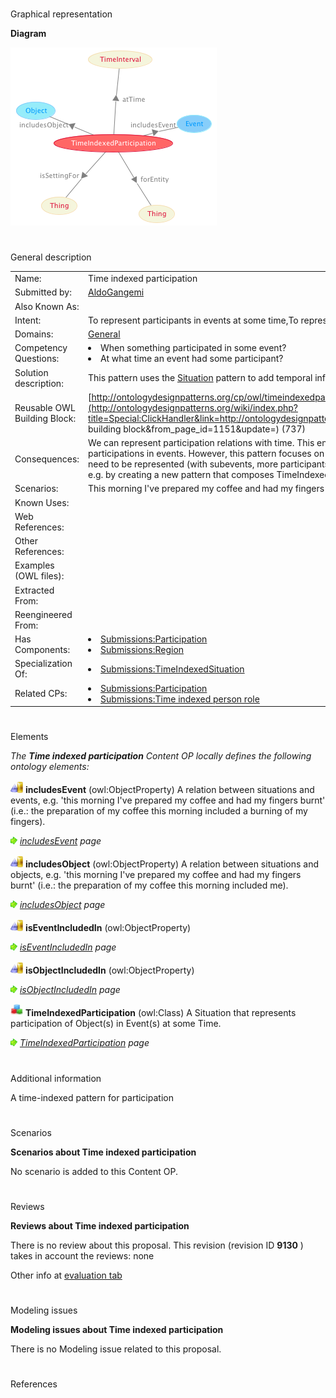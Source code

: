 # 

 Graphical representation



__Diagram__ 





[![Image:TimeIndexedParticipation.png](images/7/73/TimeIndexedParticipation.png)](../Image/TimeIndexedParticipation.png "Image:TimeIndexedParticipation.png")





# 

 General description




|  |  |
| --- | --- |
|  Name:  |  Time indexed participation  |
|  Submitted by:  | [AldoGangemi](../User/AldoGangemi "User:AldoGangemi")  |
|  Also Known As:  |  |
|  Intent:  |  To represent participants in events at some time,To represent participants in parts of events.  |
|  Domains:  | [General](../Community/General "Community:General")  |
|  Competency Questions:  | <li>       When something participated in some event?      </li><li>       At what time an event had some participant?      </li> |
|  Solution description:  |  This pattern uses the [Situation](../Submissions/Situation "Submissions:Situation")  pattern to add temporal information to participation of objects into events.  |
|  Reusable OWL Building Block:  | [http://ontologydesignpatterns.org/cp/owl/timeindexedparticipation.owl](http://ontologydesignpatterns.org/wiki/index.php?title=Special:ClickHandler&link=http://ontologydesignpatterns.org/cp/owl/timeindexedparticipation.owl&message=OWL building block&from_page_id=1151&update=)  (737)  |
|  Consequences:  |  We can represent participation relations with time. This enables participations at different times as well as partial participations in events.  However, this pattern focuses on participation of one entity in one event. If complex events need to be represented (with subevents, more participants and times, etc.), a partonomic structure must be introduced, e.g. by creating a new pattern that composes TimeIndexedParticipation with PartOf.  |
|  Scenarios:  |  This morning I've prepared my coffee and had my fingers burnt, The football match lasted only ten minutes for Totti  |
|  Known Uses:  |  |
|  Web References:  |  |
|  Other References:  |  |
|  Examples (OWL files):  |  |
|  Extracted From:  |  |
|  Reengineered From:  |  |
|  Has Components:  | <li><a href="Submissions%253AParticipation.html" title="Submissions:Participation">        Submissions:Participation       </a></li><li><a href="Submissions%253ARegion.html" title="Submissions:Region">        Submissions:Region       </a></li> |
|  Specialization Of:  | <li><a href="Submissions%253ATimeIndexedSituation.html" title="Submissions:TimeIndexedSituation">        Submissions:TimeIndexedSituation       </a></li> |
|  Related CPs:  | <li><a href="Submissions%253AParticipation.html" title="Submissions:Participation">        Submissions:Participation       </a></li><li><a href="Submissions%253ATime_indexed_person_role.html" title="Submissions:Time indexed person role">        Submissions:Time indexed person role       </a></li> |



  





# 

 Elements



_The
 __Time indexed participation__ 
 Content OP locally defines the following ontology elements:_ 





[![ObjectProperty](images/thumb/c/c3/ObjectProperty.gif/20px-ObjectProperty.gif)](../Image/ObjectProperty.gif "ObjectProperty")
__includesEvent__ 
 (owl:ObjectProperty) A relation between situations and events, e.g. 'this morning I've prepared my coffee and had my fingers burnt' (i.e.: the preparation of my coffee this morning included a burning of my fingers).
 
[![](images/thumb/8/87/ArrowRight.gif/11px-ArrowRight.gif)](../Image/ArrowRight.gif "ArrowRight.gif")
_[includesEvent](../Submissions/Time_indexed_participation/includesEvent "Submissions:Time indexed participation/includesEvent") 
 page_ 



[![ObjectProperty](images/thumb/c/c3/ObjectProperty.gif/20px-ObjectProperty.gif)](../Image/ObjectProperty.gif "ObjectProperty")
__includesObject__ 
 (owl:ObjectProperty) A relation between situations and objects, e.g. 'this morning I've prepared my coffee and had my fingers burnt' (i.e.: the preparation of my coffee this morning included me).
 
[![](images/thumb/8/87/ArrowRight.gif/11px-ArrowRight.gif)](../Image/ArrowRight.gif "ArrowRight.gif")
_[includesObject](../Submissions/Time_indexed_participation/includesObject "Submissions:Time indexed participation/includesObject") 
 page_ 



[![ObjectProperty](images/thumb/c/c3/ObjectProperty.gif/20px-ObjectProperty.gif)](../Image/ObjectProperty.gif "ObjectProperty")
__isEventIncludedIn__ 
 (owl:ObjectProperty)
 
[![](images/thumb/8/87/ArrowRight.gif/11px-ArrowRight.gif)](../Image/ArrowRight.gif "ArrowRight.gif")
_[isEventIncludedIn](../Submissions/Time_indexed_participation/isEventIncludedIn "Submissions:Time indexed participation/isEventIncludedIn") 
 page_ 



[![ObjectProperty](images/thumb/c/c3/ObjectProperty.gif/20px-ObjectProperty.gif)](../Image/ObjectProperty.gif "ObjectProperty")
__isObjectIncludedIn__ 
 (owl:ObjectProperty)
 
[![](images/thumb/8/87/ArrowRight.gif/11px-ArrowRight.gif)](../Image/ArrowRight.gif "ArrowRight.gif")
_[isObjectIncludedIn](../Submissions/Time_indexed_participation/isObjectIncludedIn "Submissions:Time indexed participation/isObjectIncludedIn") 
 page_ 



[![Class](images/thumb/2/27/Class.gif/20px-Class.gif)](../Image/Class.gif "Class")
__TimeIndexedParticipation__ 
 (owl:Class) A Situation that represents participation of Object(s) in Event(s) at some Time.
 
[![](images/thumb/8/87/ArrowRight.gif/11px-ArrowRight.gif)](../Image/ArrowRight.gif "ArrowRight.gif")
_[TimeIndexedParticipation](../Submissions/Time_indexed_participation/TimeIndexedParticipation "Submissions:Time indexed participation/TimeIndexedParticipation") 
 page_ 


# 

 Additional information



 A time-indexed pattern for participation
 



# 

 Scenarios




__Scenarios about Time indexed participation__ 


 No scenario is added to this Content OP.
 




# 

 Reviews




__Reviews about Time indexed participation__ 


 There is no review about this proposal.
This revision (revision ID
 __9130__ 
 ) takes in account the reviews: none
 



 Other info at
 [evaluation tab](http://ontologydesignpatterns.org/wiki/index.php?title=Submissions:Time_indexed_participation&action=evaluation "http://ontologydesignpatterns.org/wiki/index.php?title=Submissions:Time_indexed_participation&action=evaluation") 





  





# 

 Modeling issues




__Modeling issues about Time indexed participation__ 


 There is no Modeling issue related to this proposal.
 




  





# 

 References